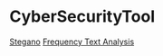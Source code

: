 # CyberSecurityTool
[Stegano](Stegano/Stegano.md)
[Frequency Text Analysis](FrequencyTextAnalysis/FrequencyTextAnalysis.md)
